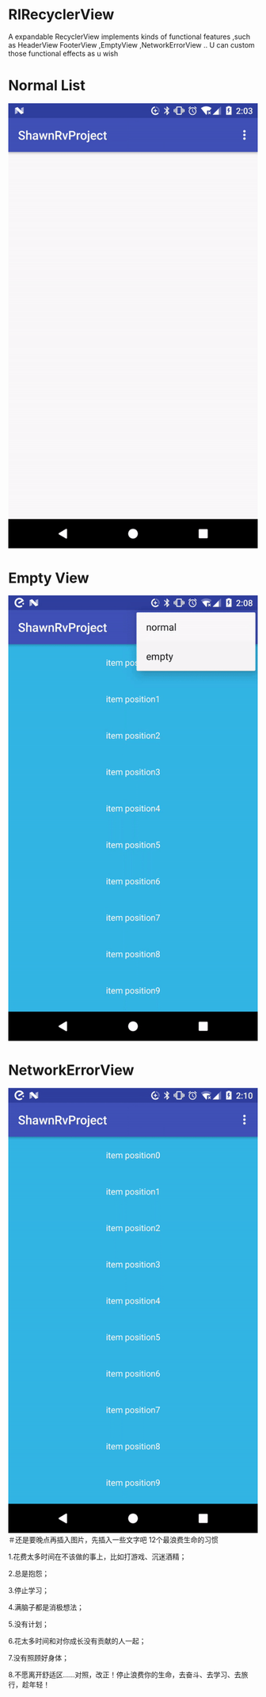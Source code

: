 # RlRecyclerView
A expandable RecyclerView implements kinds of functional features ,such as HeaderView FooterView ,EmptyView ,NetworkErrorView .. U can custom those functional effects  as u wish
# Normal List
![image](https://github.com/Sa1ways/RlRecyclerView/blob/master/shots/normal.gif)
# Empty View
![image](https://github.com/Sa1ways/RlRecyclerView/blob/master/shots/empty.gif)
# NetworkErrorView
![image](https://github.com/Sa1ways/RlRecyclerView/blob/master/shots/network.gif)
＃还是要晚点再插入图片，先插入一些文字吧
12个最浪费生命的习惯

1.花费太多时间在不该做的事上，比如打游戏、沉迷酒精；

2.总是抱怨；

3.停止学习；

4.满脑子都是消极想法；

5.没有计划；

6.花太多时间和对你成长没有贡献的人一起；

7.没有照顾好身体；

8.不愿离开舒适区……对照，改正！停止浪费你的生命，去奋斗、去学习、去旅行，趁年轻！
